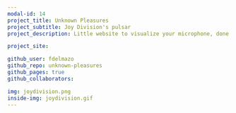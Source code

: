 ```yaml
---
modal-id: 14
project_title: Unknown Pleasures
project_subtitle: Joy Division's pulsar
project_description: Little website to visualize your microphone, done with coffeescript

project_site:

github_user: fdelmazo
github_repo: unknown-pleasures
github_pages: true
github_collaborators:

img: joydivision.png
inside-img: joydivision.gif
---
```

